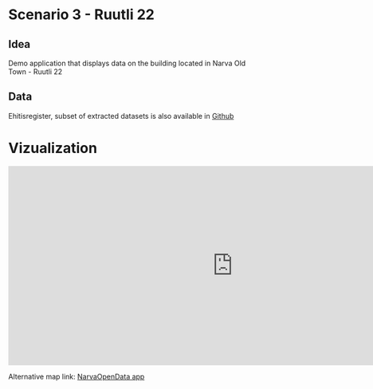 # Scenario 3 - Ruutli 22

## Idea

Demo application that displays data on the building located in Narva Old Town - Ruutli 22

## Data

Ehitisregister, subset of extracted datasets is also available in [Github](https://github.com/olexandr7/opendata-urban-ee/tree/master/ruutli22%20scenario)

# Vizualization

<iframe src="https://olcher.shinyapps.io/ruutli22/" frameborder="0" width = "900px" height = "400px"></iframe>

Alternative map link: [NarvaOpenData app](https://olcher.shinyapps.io/ruutli22/)
